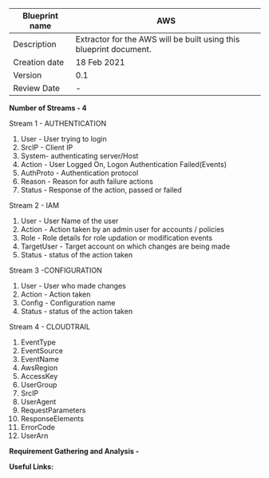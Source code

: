 | Blueprint name          | AWS                                                                |
| ----------------------- | ------------------------------------------------------------------ |
| Description             | Extractor for the AWS will be built using this blueprint document. |
| Creation date | 18 Feb 2021                                                        |
| Version                  | 0.1                                              |
| Review Date             |  -                                                                |

**Number of Streams - 4**

Stream 1 - AUTHENTICATION

1. User - User trying to login
2. SrcIP - Client IP
3. System- authenticating server/Host
4. Action - User Logged On, Logon Authentication Failed(Events)
5. AuthProto - Authentication protocol
6. Reason - Reason for auth failure actions
7. Status - Response of the action, passed or failed

Stream 2 - IAM

1. User - User Name of the user
2. Action - Action taken by an admin user for accounts / policies
3. Role - Role details for role updation or modification events
4. TargetUser - Target account on which changes are being made
5. Status - status of the action taken

Stream 3 -CONFIGURATION

1. User - User who made changes
2. Action - Action taken
3. Config - Configuration name
4. Status - status of the action taken

Stream 4 - CLOUDTRAIL

1. EventType
2. EventSource 
3. EventName 
4. AwsRegion
5. AccessKey
6. UserGroup
7. SrcIP
8. UserAgent
9. RequestParameters
10. ResponseElements
11. ErrorCode
12. UserArn

**Requirement Gathering and Analysis -** 

**Useful Links:**
